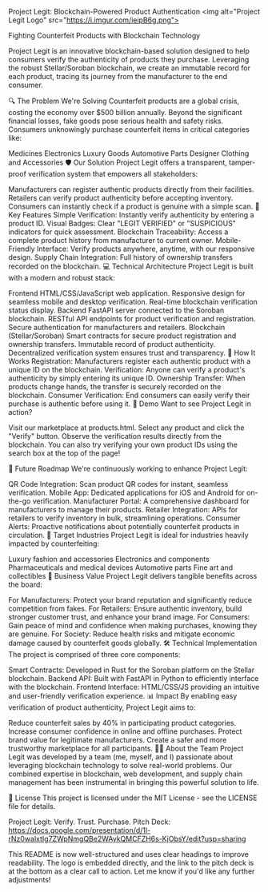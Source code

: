 Project Legit: Blockchain-Powered Product Authentication
&lt;img alt="Project Legit Logo" src="https://i.imgur.com/ieipB6g.png">

Fighting Counterfeit Products with Blockchain Technology

Project Legit is an innovative blockchain-based solution designed to help consumers verify the authenticity of products they purchase. Leveraging the robust Stellar/Soroban blockchain, we create an immutable record for each product, tracing its journey from the manufacturer to the end consumer.

🔍 The Problem We're Solving
Counterfeit products are a global crisis, costing the economy over $500 billion annually. Beyond the significant financial losses, fake goods pose serious health and safety risks. Consumers unknowingly purchase counterfeit items in critical categories like:

Medicines
Electronics
Luxury Goods
Automotive Parts
Designer Clothing and Accessories
🛡️ Our Solution
Project Legit offers a transparent, tamper-proof verification system that empowers all stakeholders:

Manufacturers can register authentic products directly from their facilities.
Retailers can verify product authenticity before accepting inventory.
Consumers can instantly check if a product is genuine with a simple scan.
🚀 Key Features
Simple Verification: Instantly verify authenticity by entering a product ID.
Visual Badges: Clear "LEGIT VERIFIED" or "SUSPICIOUS" indicators for quick assessment.
Blockchain Traceability: Access a complete product history from manufacturer to current owner.
Mobile-Friendly Interface: Verify products anywhere, anytime, with our responsive design.
Supply Chain Integration: Full history of ownership transfers recorded on the blockchain.
💻 Technical Architecture
Project Legit is built with a modern and robust stack:

Frontend
HTML/CSS/JavaScript web application.
Responsive design for seamless mobile and desktop verification.
Real-time blockchain verification status display.
Backend
FastAPI server connected to the Soroban blockchain.
RESTful API endpoints for product verification and registration.
Secure authentication for manufacturers and retailers.
Blockchain (Stellar/Soroban)
Smart contracts for secure product registration and ownership transfers.
Immutable record of product authenticity.
Decentralized verification system ensures trust and transparency.
🔧 How It Works
Registration: Manufacturers register each authentic product with a unique ID on the blockchain.
Verification: Anyone can verify a product's authenticity by simply entering its unique ID.
Ownership Transfer: When products change hands, the transfer is securely recorded on the blockchain.
Consumer Verification: End consumers can easily verify their purchase is authentic before using it.
📱 Demo
Want to see Project Legit in action?

Visit our marketplace at products.html.
Select any product and click the "Verify" button.
Observe the verification results directly from the blockchain.
You can also try verifying your own product IDs using the search box at the top of the page!

🔮 Future Roadmap
We're continuously working to enhance Project Legit:

QR Code Integration: Scan product QR codes for instant, seamless verification.
Mobile App: Dedicated applications for iOS and Android for on-the-go verification.
Manufacturer Portal: A comprehensive dashboard for manufacturers to manage their products.
Retailer Integration: APIs for retailers to verify inventory in bulk, streamlining operations.
Consumer Alerts: Proactive notifications about potentially counterfeit products in circulation.
👥 Target Industries
Project Legit is ideal for industries heavily impacted by counterfeiting:

Luxury fashion and accessories
Electronics and components
Pharmaceuticals and medical devices
Automotive parts
Fine art and collectibles
💼 Business Value
Project Legit delivers tangible benefits across the board:

For Manufacturers: Protect your brand reputation and significantly reduce competition from fakes.
For Retailers: Ensure authentic inventory, build stronger customer trust, and enhance your brand image.
For Consumers: Gain peace of mind and confidence when making purchases, knowing they are genuine.
For Society: Reduce health risks and mitigate economic damage caused by counterfeit goods globally.
🛠️ Technical Implementation
The project is comprised of three core components:

Smart Contracts: Developed in Rust for the Soroban platform on the Stellar blockchain.
Backend API: Built with FastAPI in Python to efficiently interface with the blockchain.
Frontend Interface: HTML/CSS/JS providing an intuitive and user-friendly verification experience.
📊 Impact
By enabling easy verification of product authenticity, Project Legit aims to:

Reduce counterfeit sales by 40% in participating product categories.
Increase consumer confidence in online and offline purchases.
Protect brand value for legitimate manufacturers.
Create a safer and more trustworthy marketplace for all participants.
👨‍💻 About the Team
Project Legit was developed by a team (me, myself, and I) passionate about leveraging blockchain technology to solve real-world problems. Our combined expertise in blockchain, web development, and supply chain management has been instrumental in bringing this powerful solution to life.

📄 License
This project is licensed under the MIT License - see the LICENSE file for details.

Project Legit: Verify. Trust. Purchase.
Pitch Deck: https://docs.google.com/presentation/d/1l-rNz0walxtIg7ZWpNmgQBe2WAykQMCFZH6s-KjObsY/edit?usp=sharing

This README is now well-structured and uses clear headings to improve readability. The logo is embedded directly, and the link to the pitch deck is at the bottom as a clear call to action. Let me know if you'd like any further adjustments!
